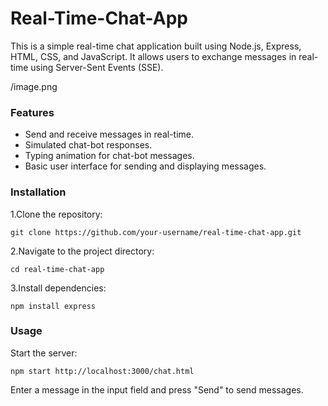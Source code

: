 # Real-Time-Chat-App

This is a simple real-time chat application built using Node.js, Express, HTML, CSS, and JavaScript. It allows users to exchange messages in real-time using Server-Sent Events (SSE).

/image.png

### Features
- Send and receive messages in real-time.
- Simulated chat-bot responses.
- Typing animation for chat-bot messages.
- Basic user interface for sending and displaying messages.

### Installation
1.Clone the repository:

``` git clone https://github.com/your-username/real-time-chat-app.git ```

2.Navigate to the project directory:

```cd real-time-chat-app ```

3.Install dependencies:

```npm install express```

### Usage
Start the server:

```npm start http://localhost:3000/chat.html```

Enter a message in the input field and press "Send" to send messages.
